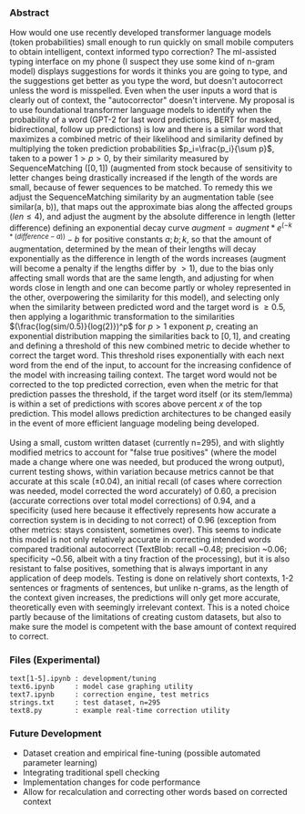 ### Abstract
How would one use recently developed transformer language models (token probabilities) small enough to run quickly on small mobile computers to obtain intelligent, context informed typo correction? The ml-assisted typing interface on my phone (I suspect they use some kind of n-gram model) displays suggestions for words it thinks you are going to type, and the suggestions get better as you type the word, but doesn't autocorrect unless the word is misspelled. Even when the user inputs a word that is clearly out of context, the "autocorrector" doesn't intervene. My proposal is to use foundational transformer language models to identify when the probability of a word (GPT-2 for last word predictions, BERT for masked, bidirectional, follow up predictions) is low and there is a similar word that maximizes a combined metric of their likelihood and similarity defined by multiplying the token prediction probabilities $p_i=\frac{p_i}{\sum p}$, taken to a power $1>p>0$, by their similarity measured by SequenceMatching ($[0, 1]$) (augmented from stock because of sensitivity to letter changes being drastically increased if the length of the words are small, because of fewer sequences to be matched. To remedy this we adjust the SequenceMatching similarity by an augmentation table (see similar(a, b)), that maps out the approximate bias along the affected groups ($len\leq4$), and adjust the augment by the absolute difference in length (letter difference) defining an exponential decay curve $augment=augment * e^{(-k*(difference-a))}-b$ for positive constants $a;b;k$, so that the amount of augmentation, determined by the mean of their lengths will decay exponentially as the difference in length of the words increases (augment will become a penalty if the lengths differ by $>1$), due to the bias only affecting small words that are the same length, and adjusting for when words close in length and one can become partly or wholey represented in the other, overpowering the similarity for this model), and selecting only when the similarity between predicted word and the target word is $\geq 0.5$, then applying a logarithmic transformation to the similarities $(\frac{log(sim/0.5)}{log(2)})^p$ for $p>1$ exponent $p$, creating an exponential distribution mapping the similarities back to $[0, 1]$, and creating and defining a threshold of this new combined metric to decide whether to correct the target word. This threshold rises exponentially with each next word from the end of the input, to account for the increasing confidence of the model with increasing tailing context. The target word would not be corrected to the top predicted correction, even when the metric for that prediction passes the threshold, if the target word itself (or its stem/lemma) is within a set of predictions with scores above percent $x$ of the top prediction. This model allows prediction architectures to be changed easily in the event of more efficient language modeling being developed.\
\
Using a small, custom written dataset (currently n=295), and with slightly modified metrics to account for "false true positives" (where the model made a change where one was needed, but produced the wrong output), current testing shows, within variation because metrics cannot be that accurate at this scale ($\pm0.04$), an initial recall (of cases where correction was needed, model corrected the word accurately) of 0.60, a precision (accurate corrections over total model corrections) of 0.94, and a specificity (used here because it effectively represents how accurate a correction system is in deciding to not correct) of 0.96 (exception from other metrics: stays consistent, sometimes over). This seems to indicate this model is not only relatively accurate in correcting intended words compared traditional autocorrect (TextBlob: recall ~0.48; precision ~0.06; specificity ~0.56, albeit with a tiny fraction of the processing), but it is also resistant to false positives, something that is always important in any application of deep models. Testing is done on relatively short contexts, 1-2 sentences or fragments of sentences, but unlike n-grams, as the length of the context given increases, the predictions will only get more accurate, theoretically even with seemingly irrelevant context. This is a noted choice partly because of the limitations of creating custom datasets, but also to make sure the model is competent with the base amount of context required to correct.
### Files (Experimental)
```
text[1-5].ipynb : development/tuning
text6.ipynb     : model case graphing utility
text7.ipynb     : correction engine, test metrics
strings.txt     : test dataset, n=295
text8.py        : example real-time correction utility
```
### Future Development
* Dataset creation and empirical fine-tuning (possible automated parameter learning)
* Integrating traditional spell checking 
* Implementation changes for code performance
* Allow for recalculation and correcting other words based on corrected context
